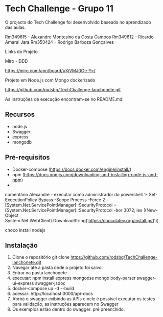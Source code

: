 # Tech Challenge - Grupo 11

O projecto do Tech Challenge foi desenvolvido baseado no aprendizado das aulas.

Rm349615 - Alexandre Montesino da Costa Campos
Rm349612 - Ricardo Amaral Jara
Rm350424 - Rodrigo Barboza Gonçalves


Links do Projeto

Miro - DDD 

https://miro.com/app/board/uXjVMJ0Oe-Y=/

Projeto em Node.js com Mongo dockerizado

https://github.com/rodsbg/TechChallenge-lanchonete.git

As instruções de execução encontram-se no README.md


## Recursos

- node.js
- Swagger
- express
- mongodb

## Pré-requisitos

- Docker-compose (https://docs.docker.com/engine/install/)
- npm (https://docs.npmjs.com/downloading-and-installing-node-js-and-npm)
- 
comentário Alexandre - executar como administrador do powershell
1- Set-ExecutionPolicy Bypass -Scope Process -Force
2 - [System.Net.ServicePointManager]::SecurityProtocol = [System.Net.ServicePointManager]::SecurityProtocol -bor 3072; iex ((New-Object System.Net.WebClient).DownloadString('https://chocolatey.org/install.ps1'))

choco install nodejs

## Instalação

1. Clone o repositório
   git clone https://github.com/rodsbg/TechChallenge-lanchonete.git
2. Navegar até a pasta onde o projeto foi salvo
3. Entrar na pasta lanchonete
4. executar: npm install express mongoose mongo body-parser swagger-ui-express swagger-jsdoc
5. docker-compose up -d --build
6. acessar: http://localhost:3000/api-docs
7. Abrirá o swagger exibindo as APIs e nele é possível executar os testes para validação, as instruções aparecem no Swagger
8. Os exemplos estão dentro do swagger: pré preenchido.


